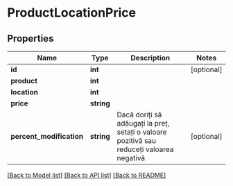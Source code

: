 # ProductLocationPrice

## Properties
Name | Type | Description | Notes
------------ | ------------- | ------------- | -------------
**id** | **int** |  | [optional] 
**product** | **int** |  | 
**location** | **int** |  | 
**price** | **string** |  | 
**percent_modification** | **string** | Dacă doriți să adăugați la preț, setați o valoare pozitivă sau reduceți valoarea negativă | [optional] 

[[Back to Model list]](../README.md#documentation-for-models) [[Back to API list]](../README.md#documentation-for-api-endpoints) [[Back to README]](../README.md)


